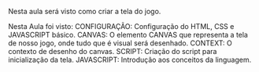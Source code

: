 Nesta aula será visto como criar a tela do jogo.

Nesta Aula foi visto:
    CONFIGURAÇÃO: Configuração do HTML, CSS e JAVASCRIPT básico.
    CANVAS: O elemento CANVAS que representa a tela de nosso jogo, onde tudo que é visual será desenhado.
    CONTEXT: O contexto de desenho do canvas.
    SCRIPT: Criação do script para inicialização da tela.
    JAVASCRIPT: Introdução aos conceitos da linguagem.